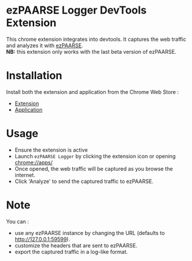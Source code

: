 ezPAARSE Logger DevTools Extension
===

This chrome extension integrates into devtools. It captures the web traffic and analyzes it with [ezPAARSE](https://github.com/ezpaarse-project/ezpaarse).  
**NB:** this extension only works with the last beta version of ezPAARSE.

Installation
===

Install both the extension and application from the Chrome Web Store :
- [Extension](https://chrome.google.com/webstore/detail/ezpaarse-logger-extension/cpjllnfdfhkmbkplldfndmfdbabcbidc)
- [Application](https://chrome.google.com/webstore/detail/ezpaarse-logger-app/cgkdokmipoadhnjmckgkmgeffllhhcna)

Usage
===

- Ensure the extension is active
- Launch `ezPAARSE Logger` by clicking the extension icon or opening [chrome://apps/](chrome://apps/)
- Once opened, the web traffic will be captured as you browse the internet.
- Click 'Analyze' to send the captured traffic to ezPAARSE.

Note
===

You can :
- use any ezPAARSE instance by changing the URL (defaults to http://127.0.0.1:59599).
- customize the headers that are sent to ezPAARSE.
- export the captured traffic in a log-like format.
